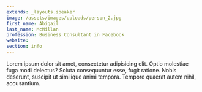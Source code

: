 ```yaml
---
extends: _layouts.speaker
image: /assets/images/uploads/person_2.jpg
first_name: Abigail
last_name: McMillan
profession: Business Consultant in Facebook
website:
section: info
---
```

Lorem ipsum dolor sit amet, consectetur adipisicing elit. Optio molestiae fuga modi delectus? Soluta consequuntur esse, fugit ratione. Nobis deserunt, suscipit ut similique animi tempora. Tempore quaerat autem nihil, accusantium.